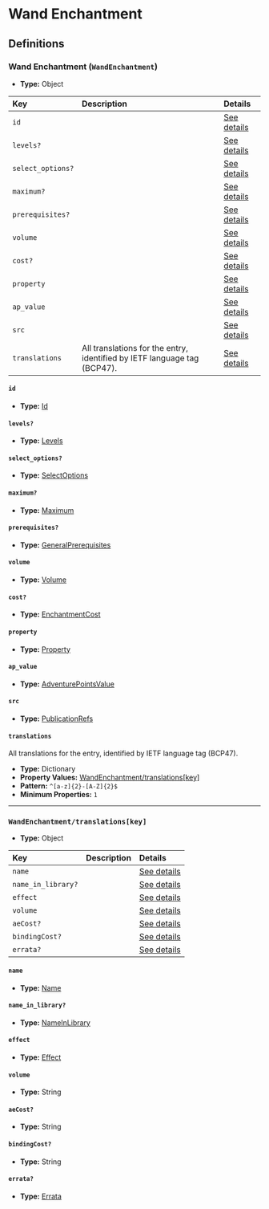 # Wand Enchantment

## Definitions

### <a name="WandEnchantment"></a> Wand Enchantment (`WandEnchantment`)

- **Type:** Object

Key | Description | Details
:-- | :-- | :--
`id` |  | <a href="#WandEnchantment/id">See details</a>
`levels?` |  | <a href="#WandEnchantment/levels">See details</a>
`select_options?` |  | <a href="#WandEnchantment/select_options">See details</a>
`maximum?` |  | <a href="#WandEnchantment/maximum">See details</a>
`prerequisites?` |  | <a href="#WandEnchantment/prerequisites">See details</a>
`volume` |  | <a href="#WandEnchantment/volume">See details</a>
`cost?` |  | <a href="#WandEnchantment/cost">See details</a>
`property` |  | <a href="#WandEnchantment/property">See details</a>
`ap_value` |  | <a href="#WandEnchantment/ap_value">See details</a>
`src` |  | <a href="#WandEnchantment/src">See details</a>
`translations` | All translations for the entry, identified by IETF language tag (BCP47). | <a href="#WandEnchantment/translations">See details</a>

#### <a name="WandEnchantment/id"></a> `id`

- **Type:** <a href="../_Activatable.md#Id">Id</a>

#### <a name="WandEnchantment/levels"></a> `levels?`

- **Type:** <a href="../_Activatable.md#Levels">Levels</a>

#### <a name="WandEnchantment/select_options"></a> `select_options?`

- **Type:** <a href="../_Activatable.md#SelectOptions">SelectOptions</a>

#### <a name="WandEnchantment/maximum"></a> `maximum?`

- **Type:** <a href="../_Activatable.md#Maximum">Maximum</a>

#### <a name="WandEnchantment/prerequisites"></a> `prerequisites?`

- **Type:** <a href="../_Prerequisite.md#GeneralPrerequisites">GeneralPrerequisites</a>

#### <a name="WandEnchantment/volume"></a> `volume`

- **Type:** <a href="../_Activatable.md#Volume">Volume</a>

#### <a name="WandEnchantment/cost"></a> `cost?`

- **Type:** <a href="../_Activatable.md#EnchantmentCost">EnchantmentCost</a>

#### <a name="WandEnchantment/property"></a> `property`

- **Type:** <a href="../_Activatable.md#Property">Property</a>

#### <a name="WandEnchantment/ap_value"></a> `ap_value`

- **Type:** <a href="../_Activatable.md#AdventurePointsValue">AdventurePointsValue</a>

#### <a name="WandEnchantment/src"></a> `src`

- **Type:** <a href="../source/_PublicationRef.md#PublicationRefs">PublicationRefs</a>

#### <a name="WandEnchantment/translations"></a> `translations`

All translations for the entry, identified by IETF language tag (BCP47).

- **Type:** Dictionary
- **Property Values:** <a href="#WandEnchantment/translations[key]">WandEnchantment/translations[key]</a>
- **Pattern:** `^[a-z]{2}-[A-Z]{2}$`
- **Minimum Properties:** `1`

---

### <a name="WandEnchantment/translations[key]"></a> `WandEnchantment/translations[key]`

- **Type:** Object

Key | Description | Details
:-- | :-- | :--
`name` |  | <a href="#WandEnchantment/translations[key]/name">See details</a>
`name_in_library?` |  | <a href="#WandEnchantment/translations[key]/name_in_library">See details</a>
`effect` |  | <a href="#WandEnchantment/translations[key]/effect">See details</a>
`volume` |  | <a href="#WandEnchantment/translations[key]/volume">See details</a>
`aeCost?` |  | <a href="#WandEnchantment/translations[key]/aeCost">See details</a>
`bindingCost?` |  | <a href="#WandEnchantment/translations[key]/bindingCost">See details</a>
`errata?` |  | <a href="#WandEnchantment/translations[key]/errata">See details</a>

#### <a name="WandEnchantment/translations[key]/name"></a> `name`

- **Type:** <a href="../_Activatable.md#Name">Name</a>

#### <a name="WandEnchantment/translations[key]/name_in_library"></a> `name_in_library?`

- **Type:** <a href="../_Activatable.md#NameInLibrary">NameInLibrary</a>

#### <a name="WandEnchantment/translations[key]/effect"></a> `effect`

- **Type:** <a href="../_Activatable.md#Effect">Effect</a>

#### <a name="WandEnchantment/translations[key]/volume"></a> `volume`

- **Type:** String

#### <a name="WandEnchantment/translations[key]/aeCost"></a> `aeCost?`

- **Type:** String

#### <a name="WandEnchantment/translations[key]/bindingCost"></a> `bindingCost?`

- **Type:** String

#### <a name="WandEnchantment/translations[key]/errata"></a> `errata?`

- **Type:** <a href="../source/_Erratum.md#Errata">Errata</a>

